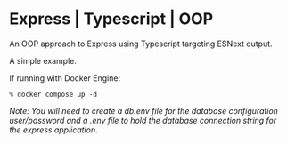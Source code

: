 # Express | Typescript | OOP

An OOP approach to Express using Typescript targeting ESNext output. 

A simple example.

If running with Docker Engine:

```
% docker compose up -d
```

*Note: You will need to create a db.env file for the database configuration user/password and a .env file to hold the database connection string for the express application*.
